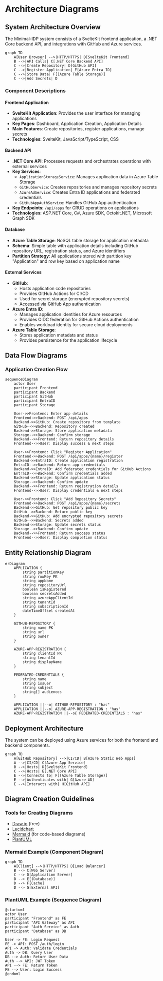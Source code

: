 # Architecture Diagrams

## System Architecture Overview

The Minimal-IDP system consists of a SvelteKit frontend application, a .NET Core backend API, and integrations with GitHub and Azure services.

```mermaid
graph TD
    A[User Browser] -->|HTTP/HTTPS| B[SvelteKit Frontend]
    B -->|API Calls| C[.NET Core Backend API]
    C -->|Create Repository| D[GitHub API]
    C -->|Register Application| E[Azure Entra ID]
    C -->|Store Data| F[(Azure Table Storage)]
    C -->|Add Secrets| D
```

### Component Descriptions

#### Frontend Application

- **SvelteKit Application**: Provides the user interface for managing applications
- **Key Pages**: Dashboard, Application Creation, Application Details
- **Main Features**: Create repositories, register applications, manage secrets
- **Technologies**: SvelteKit, JavaScript/TypeScript, CSS

#### Backend API

- **.NET Core API**: Processes requests and orchestrates operations with external services
- **Key Services**:
  - `ApplicationStorageService`: Manages application data in Azure Table Storage
  - `GitHubService`: Creates repositories and manages repository secrets
  - `AzureAdService`: Creates Entra ID applications and federated credentials
  - `GitHubAppAuthService`: Handles GitHub App authentication
- **Key Endpoints**: `/api/apps` for CRUD operations on applications
- **Technologies**: ASP.NET Core, C#, Azure SDK, Octokit.NET, Microsoft Graph SDK

#### Database

- **Azure Table Storage**: NoSQL table storage for application metadata
- **Schema**: Simple table with application details including GitHub repository URL, registration status, and Azure identifiers
- **Partition Strategy**: All applications stored with partition key "Application" and row key based on application name

#### External Services

- **GitHub**:
  - Hosts application code repositories
  - Provides GitHub Actions for CI/CD
  - Used for secret storage (encrypted repository secrets)
  - Accessed via GitHub App authentication
- **Azure Entra ID**:
  - Manages application identities for Azure resources
  - Provides OIDC federation for GitHub Actions authentication
  - Enables workload identity for secure cloud deployments
- **Azure Table Storage**:
  - Stores application metadata and status
  - Provides persistence for the application lifecycle

## Data Flow Diagrams

### Application Creation Flow

```mermaid
sequenceDiagram
    actor User
    participant Frontend
    participant Backend
    participant GitHub
    participant EntraID
    participant Storage
    
    User->>Frontend: Enter app details
    Frontend->>Backend: POST /api/apps
    Backend->>GitHub: Create repository from template
    GitHub-->>Backend: Repository created
    Backend->>Storage: Store application metadata
    Storage-->>Backend: Confirm storage
    Backend-->>Frontend: Return repository details
    Frontend-->>User: Display success & next steps
    
    User->>Frontend: Click "Register Application"
    Frontend->>Backend: POST /api/apps/{name}/register
    Backend->>EntraID: Create application registration
    EntraID-->>Backend: Return app credentials
    Backend->>EntraID: Add federated credentials for GitHub Actions
    EntraID-->>Backend: Confirm credentials added
    Backend->>Storage: Update application status
    Storage-->>Backend: Confirm update
    Backend-->>Frontend: Return registration details
    Frontend-->>User: Display credentials & next steps
    
    User->>Frontend: Click "Add Repository Secrets"
    Frontend->>Backend: POST /api/apps/{name}/secrets
    Backend->>GitHub: Get repository public key
    GitHub-->>Backend: Return public key
    Backend->>GitHub: Add encrypted repository secrets
    GitHub-->>Backend: Secrets added
    Backend->>Storage: Update secrets status
    Storage-->>Backend: Confirm update
    Backend-->>Frontend: Return success status
    Frontend-->>User: Display completion status
```

## Entity Relationship Diagram

```mermaid
erDiagram
    APPLICATION {
        string partitionKey
        string rowKey PK
        string appName
        string repositoryUrl
        boolean isRegistered
        boolean secretsAdded
        string azureAppClientId
        string tenantId
        string subscriptionId
        dateTimeOffset createdAt
    }
    
    GITHUB-REPOSITORY {
        string name PK
        string url
        string owner
    }
    
    AZURE-APP-REGISTRATION {
        string clientId PK
        string tenantId
        string displayName
    }
    
    FEDERATED-CREDENTIALS {
        string name
        string issuer
        string subject
        string[] audiences
    }
    
    APPLICATION ||--o| GITHUB-REPOSITORY : "has"
    APPLICATION ||--o| AZURE-APP-REGISTRATION : "has"
    AZURE-APP-REGISTRATION ||--o{ FEDERATED-CREDENTIALS : "has"
```

## Deployment Architecture

The system can be deployed using Azure services for both the frontend and backend components.

```mermaid
graph TD
    A[GitHub Repository] -->|CI/CD| B[Azure Static Web Apps]
    A -->|CI/CD| C[Azure App Service]
    B -->|Hosts| D[SvelteKit Frontend]
    C -->|Hosts| E[.NET Core API]
    E -->|Connects to| F[(Azure Table Storage)]
    E -->|Authenticates with| G[Azure AD]
    E -->|Interacts with| H[GitHub API]
```

## Diagram Creation Guidelines

### Tools for Creating Diagrams

- [Draw.io](https://app.diagrams.net/) (free)
- [Lucidchart](https://www.lucidchart.com/)
- [Mermaid](https://mermaid-js.github.io/mermaid/#/) (for code-based diagrams)
- [PlantUML](https://plantuml.com/)

### Mermaid Example (Component Diagram)

```mermaid
graph TD
    A[Client] -->|HTTP/HTTPS| B[Load Balancer]
    B --> C[Web Server]
    C --> D[Application Server]
    D --> E[(Database)]
    D --> F[Cache]
    D --> G[External API]
```

### PlantUML Example (Sequence Diagram)

```plantuml
@startuml
actor User
participant "Frontend" as FE
participant "API Gateway" as API
participant "Auth Service" as Auth
participant "Database" as DB

User -> FE: Login Request
FE -> API: POST /auth/login
API -> Auth: Validate Credentials
Auth -> DB: Query User
DB --> Auth: Return User Data
Auth --> API: JWT Token
API --> FE: Return Token
FE --> User: Login Success
@enduml
```
